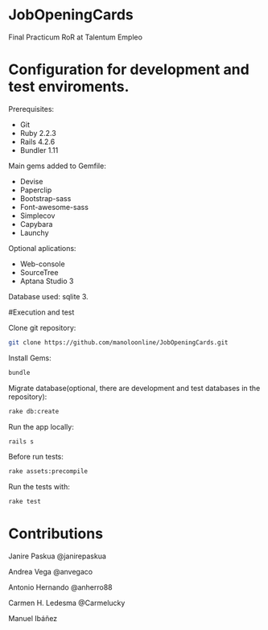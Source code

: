 # JobOpeningCards
Final Practicum RoR at Talentum Empleo

# Configuration for development and test enviroments.

Prerequisites: 
* Git
* Ruby 2.2.3 
* Rails 4.2.6
* Bundler 1.11  

Main gems added to Gemfile: 
* Devise
* Paperclip
* Bootstrap-sass
* Font-awesome-sass
* Simplecov
* Capybara
* Launchy

Optional aplications:
* Web-console
* SourceTree
* Aptana Studio 3

Database used: sqlite 3.

#Execution and test

Clone git repository:
```sh
git clone https://github.com/manoloonline/JobOpeningCards.git
```

Install Gems:
```sh
bundle
```

Migrate database(optional, there are development and test databases in the repository):
```sh
rake db:create
```

Run the app locally:
```sh
rails s
```

Before run tests:
```sh
rake assets:precompile
```

Run the tests with:
```sh
rake test
```

# Contributions

Janire Paskua @janirepaskua

Andrea Vega @anvegaco

Antonio Hernando @anherro88

Carmen H. Ledesma @Carmelucky

Manuel Ibáñez 

